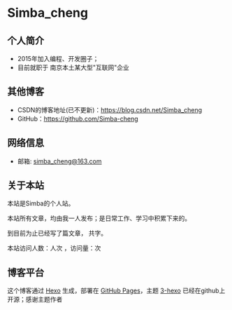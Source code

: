 # Simba_cheng

## 个人简介
* 2015年加入编程、开发圈子；
* 目前就职于 南京本土某大型"互联网"企业
    
## 其他博客
* CSDN的博客地址(已不更新)：https://blog.csdn.net/Simba_cheng
* GitHub：https://github.com/Simba-cheng

## 网络信息
* 邮箱: simba_cheng@163.com

## 关于本站
本站是Simba的个人站。

本站所有文章，均由我一人发布；是日常工作、学习中积累下来的。

到目前为止已经写了<code class="article_number"></code>篇文章， 共<code class="site_word_count"></code>字。

本站访问人数：<code class="site_uv"></code>人次 ，访问量：<code class="site_pv"></code>次

## 博客平台
这个博客通过 [Hexo](https://hexo.io/) 生成，部署在 [GitHub Pages](https://pages.github.com/)，主题 [3-hexo](https://github.com/yelog/hexo-theme-3-hexo) 已经在github上开源；感谢主题作者